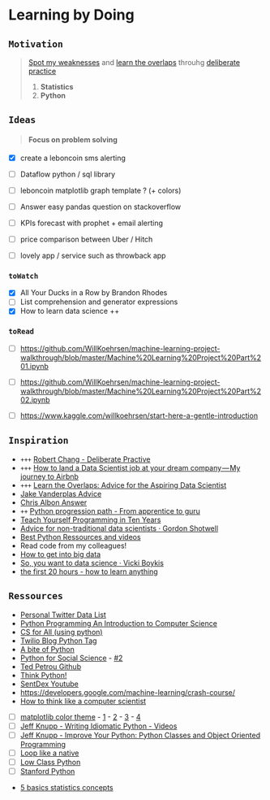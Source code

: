 # Learning by Doing

## `Motivation`
> [Spot my weaknesses](https://towardsdatascience.com/my-weaknesses-as-a-data-scientist-1310dab9f566) and [learn the overlaps](https://www.locallyoptimistic.com/post/ds_advice/#fnref:1) throuhg [deliberate practice](https://github.com/robert8138/python-deliberate-practice) 
> 1. **Statistics**
> 2. **Python**

## `Ideas`
> #### Focus on problem solving
- [x] create a leboncoin sms alerting
- [ ] Dataflow python / sql library
- [ ] leboncoin matplotlib  graph template ? (+ colors)
- [ ] Answer easy pandas question on stackoverflow
- [ ] KPIs forecast with prophet + email alerting
- [ ] price comparison between Uber / Hitch
- [ ] lovely app / service such as throwback app


### `toWatch`
- [x] All Your Ducks in a Row by Brandon Rhodes
- [ ] List comprehension and generator expressions 
- [x] How to learn data science ++ 

### `toRead`
- [ ] https://github.com/WillKoehrsen/machine-learning-project-walkthrough/blob/master/Machine%20Learning%20Project%20Part%201.ipynb
- [ ]  https://github.com/WillKoehrsen/machine-learning-project-walkthrough/blob/master/Machine%20Learning%20Project%20Part%202.ipynb
- [ ] https://www.kaggle.com/willkoehrsen/start-here-a-gentle-introduction


## `Inspiration`
- `+++` [Robert Chang - Deliberate Practive](https://github.com/robert8138/python-deliberate-practice)
- `+++` [How to land a Data Scientist job at your dream company — My journey to Airbnb](https://towardsdatascience.com/how-to-land-a-data-scientist-job-at-your-dream-company-my-journey-to-airbnb-f6a1e99892e8)
- `+++` [Learn the Overlaps: Advice for the Aspiring Data Scientist](https://www.locallyoptimistic.com/post/ds_advice/#fnref:1)
- [Jake Vanderplas Advice](https://twitter.com/jakevdp/status/906901174728536066)
- [Chris Albon Answer](https://twitter.com/chrisalbon/status/890066076511371264)
- `++` [Python progression path - From apprentice to guru](https://stackoverflow.com/questions/2573135/python-progression-path-from-apprentice-to-guru)
- [Teach Yourself Programming in Ten Years](http://norvig.com/21-days.html)
- [Advice for non-traditional data scientists · Gordon Shotwell](https://blog.shotwell.ca/2017/08/29/advice-for-non-traditional-data-scientists/)
- [Best Python Ressources and videos](https://www.fullstackpython.com/best-python-resources.html)
- Read code from my colleagues!
- [How to get into big data](http://veekaybee.github.io/2015/06/01/how-to-big-data/)
- [So, you want to data science · Vicki Boykis](https://veekaybee.github.io/2017/06/19/data-science-myths/)
- [the first 20 hours - how to learn anything](https://www.youtube.com/watch?v=5MgBikgcWnY)


## `Ressources`
- [Personal Twitter Data List](https://twitter.com/julienzanni/lists/data)
- [Python Programming An Introduction to Computer Science](https://drive.google.com/file/d/1TPHwbOPIbHG7nkpG5dB8riWNa3gk1IzI/view)
- [CS for All (using python)](https://www.cs.hmc.edu/csforall/index.html)
- [Twilio Blog Python Tag](https://www.twilio.com/blog/tag/python) 
- [A bite of Python](https://python.swaroopch.com/)
- [Python for Social Science](https://gawron.sdsu.edu/python_for_ss/course_core/book_draft/index.html) - [#2](https://gawron.sdsu.edu/python_for_ss/course_core/course_outline.html)
- [Ted Petrou Github](https://github.com/tdpetrou)
- [Think Python!](http://greenteapress.com/thinkpython/html/index.html)
- [SentDex Youtube](https://www.youtube.com/user/sentdex)
- https://developers.google.com/machine-learning/crash-course/
- [How to think like a computer scientist](http://openbookproject.net/thinkcs/python/english3e/index.html)
- [ ] [matplotlib color theme](http://www.randalolson.com/2014/06/28/how-to-make-beautiful-data-visualizations-in-python-with-matplotlib/) - [1]( http://www.futurile.net/2016/02/27/matplotlib-beautiful-plots-with-style/) - [2](https://www.dataquest.io/blog/making-538-plots/) - [3](https://matplotlib.org/users/customizing.html) - [4](http://kevinsprong.com/posts/2014/06/05/solarized-cheatsheet/)
- [ ] [Jeff Knupp - Writing Idiomatic Python - Videos](https://www.youtube.com/watch?v=g0gNWGg2JxM)
- [ ] [Jeff Knupp - Improve Your Python: Python Classes and Object Oriented Programming](https://jeffknupp.com/blog/2014/06/18/improve-your-python-python-classes-and-object-oriented-programming/)
- [ ] [Loop like a native](https://www.youtube.com/watch?time_continue=14&v=EnSu9hHGq5o)
- [ ] [Low Class Python](http://columbia-applied-data-science.github.io/pages/lowclass-python-style-guide.html)
- [ ] [Stanford Python](http://stanfordpython.com/#overview)
- [5 basics statistics concepts](https://towardsdatascience.com/the-5-basic-statistics-concepts-data-scientists-need-to-know-2c96740377ae)
